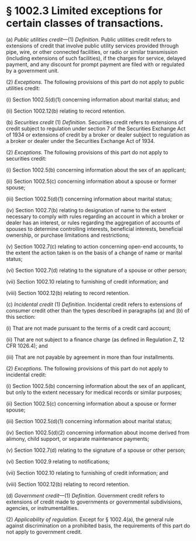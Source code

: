 # § 1002.3   Limited exceptions for certain classes of transactions.

(a) *Public utilities credit*—(1) *Definition.* Public utilities credit refers to extensions of credit that involve public utility services provided through pipe, wire, or other connected facilities, or radio or similar transmission (including extensions of such facilities), if the charges for service, delayed payment, and any discount for prompt payment are filed with or regulated by a government unit.


(2) *Exceptions.* The following provisions of this part do not apply to public utilities credit:


(i) Section 1002.5(d)(1) concerning information about marital status; and


(ii) Section 1002.12(b) relating to record retention.


(b) *Securities credit* (1) *Definition.* Securities credit refers to extensions of credit subject to regulation under section 7 of the Securities Exchange Act of 1934 or extensions of credit by a broker or dealer subject to regulation as a broker or dealer under the Securities Exchange Act of 1934.


(2) *Exceptions.* The following provisions of this part do not apply to securities credit:


(i) Section 1002.5(b) concerning information about the sex of an applicant;


(ii) Section 1002.5(c) concerning information about a spouse or former spouse;


(iii) Section 1002.5(d)(1) concerning information about marital status;


(iv) Section 1002.7(b) relating to designation of name to the extent necessary to comply with rules regarding an account in which a broker or dealer has an interest, or rules regarding the aggregation of accounts of spouses to determine controlling interests, beneficial interests, beneficial ownership, or purchase limitations and restrictions;


(v) Section 1002.7(c) relating to action concerning open-end accounts, to the extent the action taken is on the basis of a change of name or marital status;


(vi) Section 1002.7(d) relating to the signature of a spouse or other person;


(vii) Section 1002.10 relating to furnishing of credit information; and


(viii) Section 1002.12(b) relating to record retention.


(c) *Incidental credit* (1) *Definition.* Incidental credit refers to extensions of consumer credit other than the types described in paragraphs (a) and (b) of this section:


(i) That are not made pursuant to the terms of a credit card account;


(ii) That are not subject to a finance charge (as defined in Regulation Z, 12 CFR 1026.4); and


(iii) That are not payable by agreement in more than four installments.


(2) *Exceptions.* The following provisions of this part do not apply to incidental credit:


(i) Section 1002.5(b) concerning information about the sex of an applicant, but only to the extent necessary for medical records or similar purposes;


(ii) Section 1002.5(c) concerning information about a spouse or former spouse;


(iii) Section 1002.5(d)(1) concerning information about marital status;


(iv) Section 1002.5(d)(2) concerning information about income derived from alimony, child support, or separate maintenance payments;


(v) Section 1002.7(d) relating to the signature of a spouse or other person;


(vi) Section 1002.9 relating to notifications;


(vii) Section 1002.10 relating to furnishing of credit information; and


(viii) Section 1002.12(b) relating to record retention.


(d) *Government credit*—(1) *Definition.* Government credit refers to extensions of credit made to governments or governmental subdivisions, agencies, or instrumentalities.


(2) *Applicability of regulation.* Except for § 1002.4(a), the general rule against discrimination on a prohibited basis, the requirements of this part do not apply to government credit.




